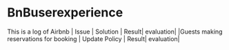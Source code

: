 # BnBuserexperience
This is a log of Airbnb 
| Issue | Solution | Result| evaluation|
|Guests making reservations for booking | Update Policy | Result| evaluation|
